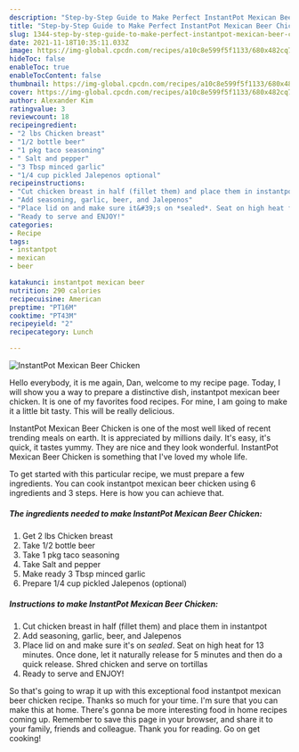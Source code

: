 ```yaml
---
description: "Step-by-Step Guide to Make Perfect InstantPot Mexican Beer Chicken"
title: "Step-by-Step Guide to Make Perfect InstantPot Mexican Beer Chicken"
slug: 1344-step-by-step-guide-to-make-perfect-instantpot-mexican-beer-chicken
date: 2021-11-18T10:35:11.033Z
image: https://img-global.cpcdn.com/recipes/a10c8e599f5f1133/680x482cq70/instantpot-mexican-beer-chicken-recipe-main-photo.jpg
hideToc: false
enableToc: true
enableTocContent: false
thumbnail: https://img-global.cpcdn.com/recipes/a10c8e599f5f1133/680x482cq70/instantpot-mexican-beer-chicken-recipe-main-photo.jpg
cover: https://img-global.cpcdn.com/recipes/a10c8e599f5f1133/680x482cq70/instantpot-mexican-beer-chicken-recipe-main-photo.jpg
author: Alexander Kim
ratingvalue: 3
reviewcount: 18
recipeingredient:
- "2 lbs Chicken breast"
- "1/2 bottle beer"
- "1 pkg taco seasoning"
- " Salt and pepper"
- "3 Tbsp minced garlic"
- "1/4 cup pickled Jalepenos optional"
recipeinstructions:
- "Cut chicken breast in half (fillet them) and place them in instantpot"
- "Add seasoning, garlic, beer, and Jalepenos"
- "Place lid on and make sure it&#39;s on *sealed*. Seat on high heat for 13 minutes. Once done, let it naturally release for 5 minutes and then do a quick release. Shred chicken and serve on tortillas"
- "Ready to serve and ENJOY!"
categories:
- Recipe
tags:
- instantpot
- mexican
- beer

katakunci: instantpot mexican beer 
nutrition: 290 calories
recipecuisine: American
preptime: "PT16M"
cooktime: "PT43M"
recipeyield: "2"
recipecategory: Lunch

---
```



![InstantPot Mexican Beer Chicken](https://img-global.cpcdn.com/recipes/a10c8e599f5f1133/680x482cq70/instantpot-mexican-beer-chicken-recipe-main-photo.jpg)

Hello everybody, it is me again, Dan, welcome to my recipe page. Today, I will show you a way to prepare a distinctive dish, instantpot mexican beer chicken. It is one of my favorites food recipes. For mine, I am going to make it a little bit tasty. This will be really delicious.



InstantPot Mexican Beer Chicken is one of the most well liked of recent trending meals on earth. It is appreciated by millions daily. It's easy, it's quick, it tastes yummy. They are nice and they look wonderful. InstantPot Mexican Beer Chicken is something that I've loved my whole life.


To get started with this particular recipe, we must prepare a few ingredients. You can cook instantpot mexican beer chicken using 6 ingredients and 3 steps. Here is how you can achieve that.

<!--inarticleads1-->

##### The ingredients needed to make InstantPot Mexican Beer Chicken:

1. Get 2 lbs Chicken breast
1. Take 1/2 bottle beer
1. Take 1 pkg taco seasoning
1. Take  Salt and pepper
1. Make ready 3 Tbsp minced garlic
1. Prepare 1/4 cup pickled Jalepenos (optional)




<!--inarticleads2-->

##### Instructions to make InstantPot Mexican Beer Chicken:

1. Cut chicken breast in half (fillet them) and place them in instantpot
1. Add seasoning, garlic, beer, and Jalepenos
1. Place lid on and make sure it&#39;s on *sealed*. Seat on high heat for 13 minutes. Once done, let it naturally release for 5 minutes and then do a quick release. Shred chicken and serve on tortillas
1. Ready to serve and ENJOY!



So that's going to wrap it up with this exceptional food instantpot mexican beer chicken recipe. Thanks so much for your time. I'm sure that you can make this at home. There's gonna be more interesting food in home recipes coming up. Remember to save this page in your browser, and share it to your family, friends and colleague. Thank you for reading. Go on get cooking!
